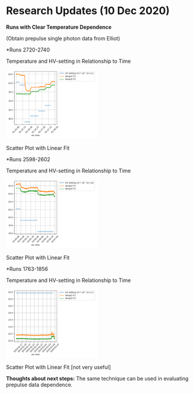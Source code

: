 # Research Updates (10 Dec 2020)

**Runs with Clear Temperature Dependence**

(Obtain prepulse single photon data from Elliot)

*Runs 2720-2740

Temperature and HV-setting in Relationship to Time

<img src="https://github.com/EdgarMao/DavidStuartLab/blob/master/MilliQan_Temperature-HV_Plotting/Plots/clean_Plots/HV-temp_2720-2740.png" width="50%" height="50%">

Scatter Plot with Linear Fit


*Runs 2598-2602

Temperature and HV-setting in Relationship to Time

<img src="https://github.com/EdgarMao/DavidStuartLab/blob/master/MilliQan_Temperature-HV_Plotting/Plots/clean_Plots/HV-temp_2598-2602.png" width="50%" height="50%">

Scatter Plot with Linear Fit


*Runs 1763-1856

Temperature and HV-setting in Relationship to Time

<img src="https://github.com/EdgarMao/DavidStuartLab/blob/master/MilliQan_Temperature-HV_Plotting/Plots/clean_Plots/HV-temp_1763-1856.png" width="50%" height="50%">

Scatter Plot with Linear Fit
[not very useful]

**Thoughts about next steps:**
The same technique can be used in evaluating prepulse data dependence.
